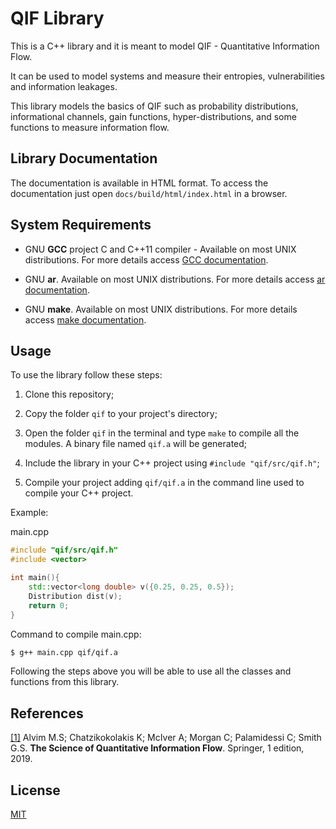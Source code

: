 # QIF Library

This is a C++ library and it is meant to model QIF - Quantitative Information Flow.

It can be used to model systems and measure their entropies, vulnerabilities and information leakages.

This library models the basics of QIF such as probability distributions, informational channels, gain functions, hyper-distributions, and some functions to measure information flow.

## Library Documentation

The documentation is available in HTML format. To access the documentation just open ```docs/build/html/index.html``` in a browser.

## System Requirements

- GNU **GCC** project C and C++11 compiler - Available on most UNIX distributions. For more details access [GCC documentation](https://gcc.gnu.org/projects/cxx-status.html#cxx11).
 
- GNU **ar**. Available on most UNIX distributions. For more details access [ar documentation](http://man7.org/linux/man-pages/man1/ar.1.html).

- GNU **make**. Available on most UNIX distributions. For more details access [make documentation](https://www.gnu.org/software/make/).

## Usage

To use the library follow these steps:

1. Clone this repository;

2. Copy the folder ```qif``` to your project's directory;

3. Open the folder ```qif``` in the terminal and type ```make``` to compile all the modules. 
A binary file named ```qif.a``` will be generated;

4. Include the library in your C++ project using ```#include "qif/src/qif.h"```;

5. Compile your project adding ```qif/qif.a``` in the command line used to compile your C++ project. 

Example:

main.cpp
```cpp
#include "qif/src/qif.h"
#include <vector>

int main(){
    std::vector<long double> v({0.25, 0.25, 0.5});
    Distribution dist(v);
    return 0;
}
```

Command to compile main.cpp:
```bash
$ g++ main.cpp qif/qif.a
```

Following the steps above you will be able to use all the classes and functions from this library.

## References

[[1]](https://www.springer.com/us/book/9783319961293) Alvim M.S; Chatzikokolakis K; McIver A; Morgan C; Palamidessi C; Smith G.S. **The Science of Quantitative Information Flow**. Springer, 1 edition, 2019.

## License
[MIT](https://choosealicense.com/licenses/mit/)
